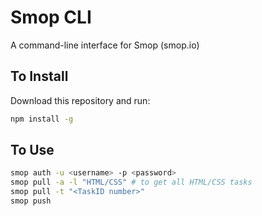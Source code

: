 # Smop CLI

A command-line interface for Smop (smop.io)

## To Install

Download this repository and run:
```sh
npm install -g
```

## To Use

```sh
smop auth -u <username> -p <password>
smop pull -a -l "HTML/CSS" # to get all HTML/CSS tasks
smop pull -t "<TaskID number>"
smop push
```
